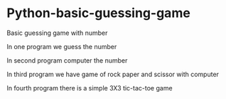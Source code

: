# Python-basic-guessing-game
Basic guessing game with number

In one program we guess the number

In second program computer the number

In third program we have game of rock paper and scissor with computer

In fourth program there is a simple 3X3 tic-tac-toe game
